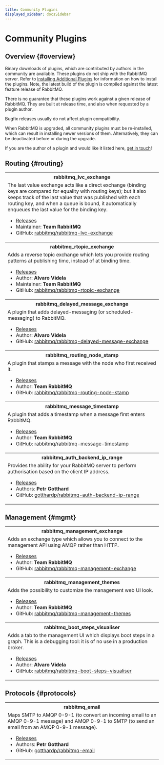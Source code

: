 ```yaml
---
title: Community Plugins
displayed_sidebar: docsSidebar
---
```

<!--
Copyright (c) 2005-2024 Broadcom. All Rights Reserved. The term "Broadcom" refers to Broadcom Inc. and/or its subsidiaries.

All rights reserved. This program and the accompanying materials
are made available under the terms of the under the Apache License,
Version 2.0 (the "License”); you may not use this file except in compliance
with the License. You may obtain a copy of the License at

https://www.apache.org/licenses/LICENSE-2.0

Unless required by applicable law or agreed to in writing, software
distributed under the License is distributed on an "AS IS" BASIS,
WITHOUT WARRANTIES OR CONDITIONS OF ANY KIND, either express or implied.
See the License for the specific language governing permissions and
limitations under the License.
-->

# Community Plugins

## Overview {#overview}

Binary downloads of plugins, which are contributed by authors in the
community are available. These plugins do not ship with the RabbitMQ
server. Refer to [Installing Additional Plugins](./installing-plugins) for information on how to install the plugins. Note, the latest
build of the plugin is compiled against the latest feature release of RabbitMQ.

There is no guarantee that these plugins work
against a given release of RabbitMQ. They are built at
release time, and also when requested by a plugin
author.

Bugfix releases usually do not affect plugin compatibility.

When RabbitMQ is upgraded, all community plugins must be re-installed, which can result in installing newer versions of them.
Alternatively, they can be deactivated before or during the upgrade.

If you are the author of a plugin and would like it listed
here, [get in touch](./contact)!

## Routing {#routing}

<table class="plugins">
  <tr>
    <th>rabbitmq_lvc_exchange</th>
  </tr>
  <tr>
    <td>
      The last value exchange acts like a direct exchange (binding
      keys are compared for equality with routing keys); but it
      also keeps track of the last value that was published with
      each routing key, and when a queue is bound, it
      automatically enqueues the last value for the binding key.
      <ul>
        <li><a href="https://github.com/rabbitmq/rabbitmq-lvc-exchange/releases">Releases</a></li>
        <li>Maintainer: <b>Team RabbitMQ</b></li>
        <li>GitHub: <a href="https://github.com/rabbitmq/rabbitmq-lvc-exchange">rabbitmq/rabbitmq-lvc-exchange</a></li>
      </ul>
    </td>
  </tr>

  <tr>
    <th>rabbitmq_rtopic_exchange</th>
  </tr>
  <tr>
    <td>
      Adds a reverse topic exchange which lets you provide
      routing patterns at publishing time, instead of at
      binding time.
      <ul>
        <li><a href="https://github.com/rabbitmq/rabbitmq-rtopic-exchange/releases">Releases</a></li>
        <li>Author: <b>Alvaro Videla</b></li>
        <li>Maintainer: <b>Team RabbitMQ</b></li>
        <li>GitHub: <a href="https://github.com/rabbitmq/rabbitmq-rtopic-exchange">rabbitmq/rabbitmq-rtopic-exchange</a></li>
      </ul>
    </td>
  </tr>

  <tr>
    <th>rabbitmq_delayed_message_exchange</th>
  </tr>
  <tr>
    <td>
      A plugin that adds delayed-messaging (or scheduled-messaging) to RabbitMQ.
      <ul>
        <li><a href="https://github.com/rabbitmq/rabbitmq-delayed-message-exchange/releases">Releases</a></li>
        <li>Author: <b>Alvaro Videla</b></li>
        <li>GitHub: <a href="https://github.com/rabbitmq/rabbitmq-delayed-message-exchange">rabbitmq/rabbitmq-delayed-message-exchange</a></li>
      </ul>
    </td>
  </tr>

  <tr>
    <th>rabbitmq_routing_node_stamp</th>
  </tr>
  <tr>
    <td>
      A plugin that stamps a message with the node who first
      received it.
      <ul>
        <li><a href="https://github.com/rabbitmq/rabbitmq-routing-node-stamp/releases">Releases</a></li>
        <li>Author: <b>Team RabbitMQ</b></li>
        <li>GitHub: <a href="https://github.com/rabbitmq/rabbitmq-routing-node-stamp">rabbitmq/rabbitmq-routing-node-stamp</a></li>
      </ul>
    </td>
  </tr>

  <tr>
    <th>rabbitmq_message_timestamp</th>
  </tr>
  <tr>
    <td>
      A plugin that adds a timestamp when a message first enters
      RabbitMQ.
      <ul>
        <li><a href="https://github.com/rabbitmq/rabbitmq-message-timestamp/releases">Releases</a></li>
        <li>Author: <b>Team RabbitMQ</b></li>
        <li>GitHub: <a href="https://github.com/rabbitmq/rabbitmq-message-timestamp">rabbitmq/rabbitmq-message-timestamp</a></li>
      </ul>
    </td>
  </tr>

  <tr>
    <th>rabbitmq_auth_backend_ip_range</th>
  </tr>
  <tr>
    <td>
      Provides the ability for your RabbitMQ server to perform authorisation based on the client IP address.
      <ul>
        <li><a href="https://github.com/gotthardp/rabbitmq-auth-backend-ip-range/releases">Releases</a></li>
        <li>Authors: <b>Petr Gotthard</b></li>
        <li>GitHub: <a href="https://github.com/gotthardp/rabbitmq-auth-backend-ip-range">gotthardp/rabbitmq-auth-backend-ip-range</a></li>
      </ul>
    </td>
  </tr>
</table>


## Management {#mgmt}

<table class="plugins">
  <tr>
    <th>rabbitmq_management_exchange</th>
  </tr>
  <tr>
    <td>
      Adds an exchange type which allows you to connect to the
      management API using AMQP rather than HTTP.
      <ul>
        <li><a href="https://github.com/rabbitmq/rabbitmq-management-exchange/releases">Releases</a></li>
        <li>Author: <b>Team RabbitMQ</b></li>
        <li>GitHub: <a href="https://github.com/rabbitmq/rabbitmq-management-exchange">rabbitmq/rabbitmq-management-exchange</a></li>
      </ul>
    </td>
  </tr>

  <tr>
    <th>rabbitmq_management_themes</th>
  </tr>
  <tr>
    <td>
      Adds the possibility to customize the management web UI look.
      <ul>
        <li><a href="https://github.com/rabbitmq/rabbitmq-management-themes/releases">Releases</a></li>
        <li>Author: <b>Team RabbitMQ</b></li>
        <li>GitHub: <a href="https://github.com/rabbitmq/rabbitmq-management-themes">rabbitmq/rabbitmq-management-themes</a></li>
      </ul>
    </td>
  </tr>

  <tr>
    <th>rabbitmq_boot_steps_visualiser</th>
  </tr>
  <tr>
    <td>
      Adds a tab to the management UI which displays boot steps
      in a graph. This is a debugging tool: it is of no use in a
      production broker.
      <ul>
        <li><a href="https://github.com/rabbitmq/rabbitmq-boot-steps-visualiser/releases">Releases</a></li>
        <li>Author: <b>Alvaro Videla</b></li>
        <li>GitHub: <a href="https://github.com/rabbitmq/rabbitmq-boot-steps-visualiser">rabbitmq/rabbitmq-boot-steps-visualiser</a></li>
      </ul>
    </td>
  </tr>
</table>


## Protocols {#protocols}

<table class="plugins">
  <tr>
    <th>rabbitmq_email</th>
  </tr>
  <tr>
    <td>
      Maps SMTP to AMQP 0-9-1 (to convert an incoming email to an AMQP 0-9-1
      message) and AMQP 0-9-1 to SMTP (to send an email from an AMQP 0-9-1 message).
      <ul>
        <li><a href="https://github.com/gotthardp/rabbitmq-email/releases">Releases</a></li>
        <li>Authors: <b>Petr Gotthard</b></li>
        <li>GitHub: <a href="https://github.com/gotthardp/rabbitmq-email">gotthardp/rabbitmq-email</a></li>
      </ul>
    </td>
  </tr>
</table>
